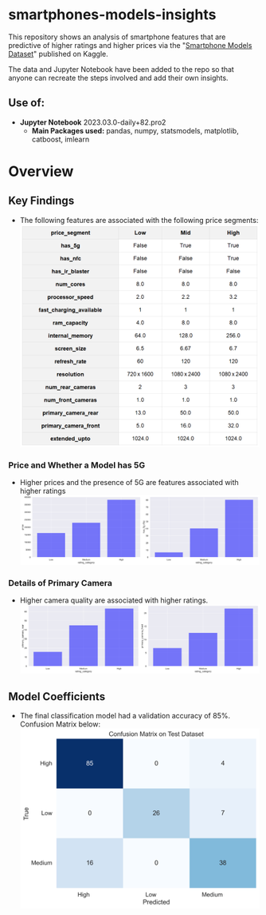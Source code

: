 # smartphones-models-insights

This repository shows an analysis of smartphone features that are predictive of higher ratings and higher prices via the "[Smartphone Models Dataset](https://www.kaggle.com/datasets/abdurrahman22224/smartphone-new-data)" published on Kaggle.  

The data and Jupyter Notebook have been added to the repo so that anyone can recreate the steps involved and add their own insights. 

## Use of:
* **Jupyter Notebook** 2023.03.0-daily+82.pro2
    * **Main Packages used:** pandas, numpy, statsmodels,
    matplotlib, catboost, imlearn

# Overview
## Key Findings
* The following features are associated with the following price segments:
![alt text](https://github.com/monacosc1/smartphone-models/blob/master/images/mode_table.png)

### Price and Whether a Model has 5G
* Higher prices and the presence of 5G are features associated with higher ratings
![alt text](https://github.com/monacosc1/smartphone-models/blob/master/images/graph_pair_1.png) 

### Details of Primary Camera
* Higher camera quality are associated with higher ratings.
![alt text](https://github.com/monacosc1/smartphone-models/blob/master/images/graph_pair_6.png) 

## Model Coefficients
* The final classification model had a validation accuracy of 85%. Confusion Matrix below:
![alt text](https://github.com/monacosc1/smartphone-models/blob/master/images/confusion_matrix.png) 

